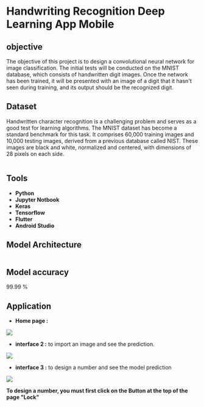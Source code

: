 # Handwriting Recognition Deep Learning App Mobile 

## objective
The objective of this project is to design a convolutional neural network for image classification. The initial tests will be conducted on the MNIST database, which consists of handwritten digit images. Once the network has been trained, it will be presented with an image of a digit that it hasn't seen during training, and its output should be the recognized digit.

## Dataset
Handwritten character recognition is a challenging problem and serves as a good test for learning algorithms. The MNIST dataset has become a standard benchmark for this task. It comprises 60,000 training images and 10,000 testing images, derived from a previous database called NIST. These images are black and white, normalized and centered, with dimensions of 28 pixels on each side.

![]()

## Tools
* **Python**
* **Jupyter Notbook**
* **Keras**
* **Tensorflow**
* **Flutter**
* **Android Studio**

## Model Architecture

![]()

## Model accuracy
99.99 %

## Application

* **Home page :**
  
![](https://github.com/elanssariyassine/Handwriting-Recognition-deep-learning-app-mobile-/blob/main/Interface%201.png)

* **interface 2 :**
to import an image and see the prediction.

![](https://github.com/elanssariyassine/Handwriting-Recognition-deep-learning-app-mobile-/blob/main/Interface%202.png)

* **interface 3 :**
to design a number and see the model prediction

![](https://github.com/elanssariyassine/Handwriting-Recognition-deep-learning-app-mobile-/blob/main/Interface%202%20result.png)

**To design a number, you must first click on the Button at the top of the page "Lock"**


  







